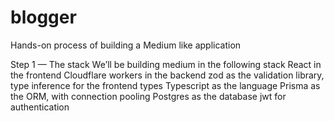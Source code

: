 # blogger
Hands-on process of building a Medium like application 

Step 1 — The stack
We’ll be building medium in the following stack
React in the frontend
Cloudflare workers in the backend
zod as the validation library, type inference for the frontend types
Typescript as the language
Prisma as the ORM, with connection pooling
Postgres as the database
jwt for authentication 

